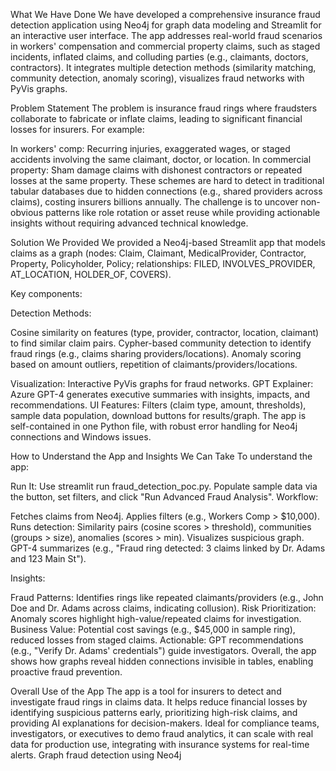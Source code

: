What We Have Done
We have developed a comprehensive insurance fraud detection application using Neo4j for graph data modeling and Streamlit for an interactive user interface. 
The app addresses real-world fraud scenarios in workers' compensation and commercial property claims, such as staged incidents, inflated claims, and colluding parties (e.g., claimants, doctors, contractors).
It integrates multiple detection methods (similarity matching, community detection, anomaly scoring), visualizes fraud networks with PyVis graphs.


Problem Statement
The problem is insurance fraud rings where fraudsters collaborate to fabricate or inflate claims, leading to significant financial losses for insurers. For example:

In workers' comp: Recurring injuries, exaggerated wages, or staged accidents involving the same claimant, doctor, or location.
In commercial property: Sham damage claims with dishonest contractors or repeated losses at the same property.
These schemes are hard to detect in traditional tabular databases due to hidden connections (e.g., shared providers across claims), costing insurers billions annually. 
The challenge is to uncover non-obvious patterns like role rotation or asset reuse while providing actionable insights without requiring advanced technical knowledge.

Solution We Provided
We provided a Neo4j-based Streamlit app that models claims as a graph (nodes: Claim, Claimant, MedicalProvider, Contractor, Property, Policyholder, 
Policy; relationships: FILED, INVOLVES_PROVIDER, AT_LOCATION, HOLDER_OF, COVERS). 

Key components:

Detection Methods:

Cosine similarity on features (type, provider, contractor, location, claimant) to find similar claim pairs.
Cypher-based community detection to identify fraud rings (e.g., claims sharing providers/locations).
Anomaly scoring based on amount outliers, repetition of claimants/providers/locations.


Visualization: Interactive PyVis graphs for fraud networks.
GPT Explainer: Azure GPT-4 generates executive summaries with insights, impacts, and recommendations.
UI Features: Filters (claim type, amount, thresholds), sample data population, download buttons for results/graph.
The app is self-contained in one Python file, with robust error handling for Neo4j connections and Windows issues.

How to Understand the App and Insights We Can Take
To understand the app:

Run It: Use streamlit run fraud_detection_poc.py. Populate sample data via the button, set filters, and click "Run Advanced Fraud Analysis".
Workflow:

Fetches claims from Neo4j.
Applies filters (e.g., Workers Comp > $10,000).
Runs detection: Similarity pairs (cosine scores > threshold), communities (groups > size), anomalies (scores > min).
Visualizes suspicious graph.
GPT-4 summarizes (e.g., "Fraud ring detected: 3 claims linked by Dr. Adams and 123 Main St").


Insights:

Fraud Patterns: Identifies rings like repeated claimants/providers (e.g., John Doe and Dr. Adams across claims, indicating collusion).
Risk Prioritization: Anomaly scores highlight high-value/repeated claims for investigation.
Business Value: Potential cost savings (e.g., $45,000 in sample ring), reduced losses from staged claims.
Actionable: GPT recommendations (e.g., "Verify Dr. Adams' credentials") guide investigators.
Overall, the app shows how graphs reveal hidden connections invisible in tables, enabling proactive fraud prevention.



Overall Use of the App
The app is a tool for insurers to detect and investigate fraud rings in claims data. It helps reduce financial losses by identifying suspicious patterns early, 
prioritizing high-risk claims, and providing AI explanations for decision-makers. Ideal for compliance teams, investigators, or executives to demo fraud analytics, 
it can scale with real data for production use, integrating with insurance systems for real-time alerts.
Graph fraud detection using Neo4j
